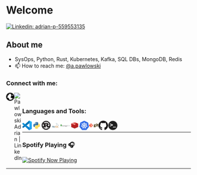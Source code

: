 # Welcome

[![Linkedin: adrian-p-559553135](https://img.shields.io/badge/-Adrian%20Pawlowski-blue?style=flat-square&logo=Linkedin&logoColor=white&link=https://www.linkedin.com/in/lhs-santos/)](https://www.linkedin.com/in/adrian-p-559553135/)
<br />

## About me

- SysOps, Python, Rust, Kubernetes, Kafka, SQL DBs, MongoDB, Redis
- 📫 How to reach me: [@a.pawlowski](mailto:a.pawlowski@quantdevlabs.com)

### Connect with me:

[<img align="left" alt="quantdevlabs.com" width="22px" src="https://raw.githubusercontent.com/iconic/open-iconic/master/svg/globe.svg" />][website]
<!-- [<img align="left" alt="channel | YouTube" width="22px" src="https://cdn.jsdelivr.net/npm/simple-icons@v3/icons/youtube.svg" />][youtube] -->
[<img align="left" alt="PawlowskiAdrian | LinkedIn" width="22px" src="https://cdn.jsdelivr.net/npm/simple-icons@v3/icons/linkedin.svg" />][linkedin]

<br />

### Languages and Tools:

<img align="left" alt="Visual Studio Code" width="26px" src="https://raw.githubusercontent.com/github/explore/80688e429a7d4ef2fca1e82350fe8e3517d3494d/topics/visual-studio-code/visual-studio-code.png" />
<img align="left" alt="Python" width="26px" src="https://raw.githubusercontent.com/github/explore/80688e429a7d4ef2fca1e82350fe8e3517d3494d/topics/python/python.png" />
<img align="left" alt="Rust" width="26px" src="https://raw.githubusercontent.com/github/explore/80688e429a7d4ef2fca1e82350fe8e3517d3494d/topics/rust/rust.png" />
<img align="left" alt="MySQL" width="26px" src="https://raw.githubusercontent.com/github/explore/80688e429a7d4ef2fca1e82350fe8e3517d3494d/topics/mysql/mysql.png" />
<img align="left" alt="MongoDB" width="26px" src="https://raw.githubusercontent.com/github/explore/80688e429a7d4ef2fca1e82350fe8e3517d3494d/topics/mongodb/mongodb.png" />
<img align="left" alt="Redis" width="26px" src="https://raw.githubusercontent.com/github/explore/80688e429a7d4ef2fca1e82350fe8e3517d3494d/topics/redis/redis.png" />
<img align="left" alt="kubernetes" width="26px" src="https://raw.githubusercontent.com/github/explore/80688e429a7d4ef2fca1e82350fe8e3517d3494d/topics/kubernetes/kubernetes.png" />
<img align="left" alt="Git" width="26px" src="https://raw.githubusercontent.com/github/explore/80688e429a7d4ef2fca1e82350fe8e3517d3494d/topics/git/git.png" />
<img align="left" alt="GitHub" width="26px" src="https://raw.githubusercontent.com/github/explore/78df643247d429f6cc873026c0622819ad797942/topics/github/github.png" />
<img align="left" alt="Terminal" width="26px" src="https://raw.githubusercontent.com/github/explore/80688e429a7d4ef2fca1e82350fe8e3517d3494d/topics/terminal/terminal.png" />
<br />

---

### Spotify Playing 🎧

[<img src="https://now-playing-pawlowskiadrian.vercel.app/api/spotify-playing" alt="Spotify Now Playing" width="350" />](https://open.spotify.com/user/petroniusz2009)

---

[website]: https://quantdevlabs.com
<!-- [youtube]: https://youtube.com/ -->
[linkedin]: linkedin.com/in/adrian-p-559553135
